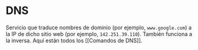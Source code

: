 # DNS
Servicio que traduce nombres de dominio (por ejemplo, `www.google.com`) a la IP de dicho sitio web (por ejemplo, `142.251.39.110`). También funciona a la inversa. Aquí están todos los [[Comandos de DNS]].

